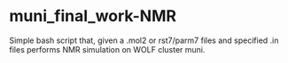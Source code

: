 # muni_final_work-NMR
Simple bash script that, given a .mol2 or rst7/parm7 files and specified .in files performs NMR simulation on WOLF cluster muni.

